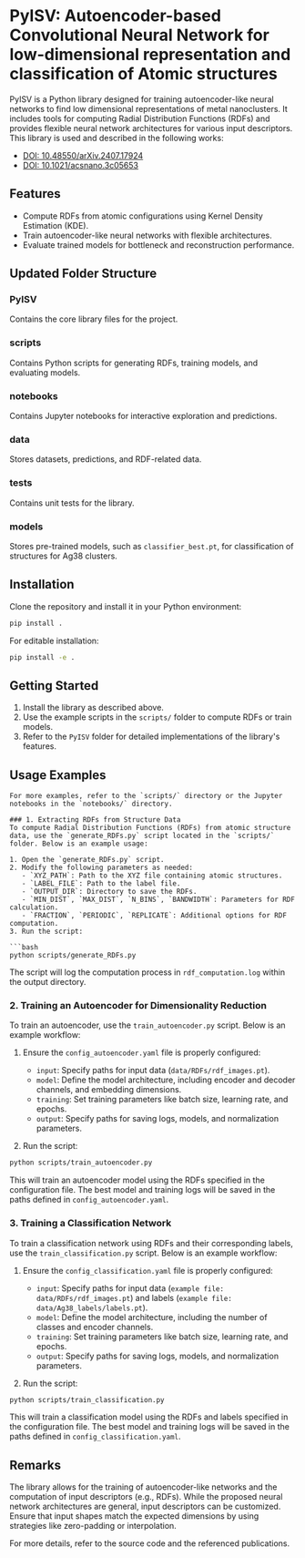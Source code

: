 # PyISV: Autoencoder-based Convolutional Neural Network for low-dimensional representation and classification of Atomic structures

PyISV is a Python library designed for training autoencoder-like neural networks to find low dimensional representations of metal nanoclusters. It includes tools for computing Radial Distribution Functions (RDFs) and provides flexible neural network architectures for various input descriptors. This library is used and described in the following works:

- [DOI: 10.48550/arXiv.2407.17924](https://doi.org/10.48550/arXiv.2407.17924)
- [DOI: 10.1021/acsnano.3c05653](https://doi.org/10.1021/acsnano.3c05653)

## Features
- Compute RDFs from atomic configurations using Kernel Density Estimation (KDE).
- Train autoencoder-like neural networks with flexible architectures.
- Evaluate trained models for bottleneck and reconstruction performance.

## Updated Folder Structure

### PyISV
Contains the core library files for the project.

### scripts
Contains Python scripts for generating RDFs, training models, and evaluating models.

### notebooks
Contains Jupyter notebooks for interactive exploration and predictions.

### data
Stores datasets, predictions, and RDF-related data.

### tests
Contains unit tests for the library.

### models
Stores pre-trained models, such as `classifier_best.pt`, for classification of structures for Ag38 clusters.

## Installation
Clone the repository and install it in your Python environment:

```bash
pip install .
```

For editable installation:

```bash
pip install -e .
```

## Getting Started
1. Install the library as described above.
2. Use the example scripts in the `scripts/` folder to compute RDFs or train models.
3. Refer to the `PyISV` folder for detailed implementations of the library's features.

## Usage Examples

```
For more examples, refer to the `scripts/` directory or the Jupyter notebooks in the `notebooks/` directory.

### 1. Extracting RDFs from Structure Data
To compute Radial Distribution Functions (RDFs) from atomic structure data, use the `generate_RDFs.py` script located in the `scripts/` folder. Below is an example usage:

1. Open the `generate_RDFs.py` script.
2. Modify the following parameters as needed:
   - `XYZ_PATH`: Path to the XYZ file containing atomic structures.
   - `LABEL_FILE`: Path to the label file.
   - `OUTPUT_DIR`: Directory to save the RDFs.
   - `MIN_DIST`, `MAX_DIST`, `N_BINS`, `BANDWIDTH`: Parameters for RDF calculation.
   - `FRACTION`, `PERIODIC`, `REPLICATE`: Additional options for RDF computation.
3. Run the script:

```bash
python scripts/generate_RDFs.py
```

The script will log the computation process in `rdf_computation.log` within the output directory.

### 2. Training an Autoencoder for Dimensionality Reduction
To train an autoencoder, use the `train_autoencoder.py` script. Below is an example workflow:

1. Ensure the `config_autoencoder.yaml` file is properly configured:
   - `input`: Specify paths for input data (`data/RDFs/rdf_images.pt`).
   - `model`: Define the model architecture, including encoder and decoder channels, and embedding dimensions.
   - `training`: Set training parameters like batch size, learning rate, and epochs.
   - `output`: Specify paths for saving logs, models, and normalization parameters.

2. Run the script:

```bash
python scripts/train_autoencoder.py
```

This will train an autoencoder model using the RDFs specified in the configuration file. The best model and training logs will be saved in the paths defined in `config_autoencoder.yaml`.

### 3. Training a Classification Network
To train a classification network using RDFs and their corresponding labels, use the `train_classification.py` script. Below is an example workflow:

1. Ensure the `config_classification.yaml` file is properly configured:
   - `input`: Specify paths for input data (`example file: data/RDFs/rdf_images.pt`) and labels (`example file: data/Ag38_labels/labels.pt`).
   - `model`: Define the model architecture, including the number of classes and encoder channels.
   - `training`: Set training parameters like batch size, learning rate, and epochs.
   - `output`: Specify paths for saving logs, models, and normalization parameters.

2. Run the script:

```bash
python scripts/train_classification.py
```

This will train a classification model using the RDFs and labels specified in the configuration file. The best model and training logs will be saved in the paths defined in `config_classification.yaml`.

## Remarks
The library allows for the training of autoencoder-like networks and the computation of input descriptors (e.g., RDFs). While the proposed neural network architectures are general, input descriptors can be customized. Ensure that input shapes match the expected dimensions by using strategies like zero-padding or interpolation.

For more details, refer to the source code and the referenced publications.
